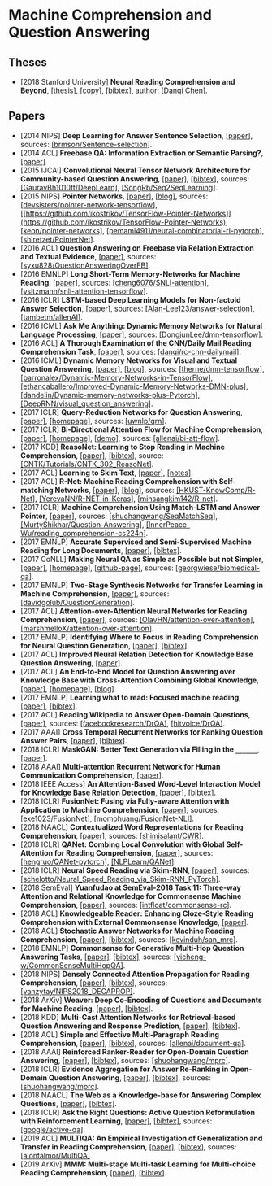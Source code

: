 # Machine Comprehension and Question Answering

## Theses
- [2018 Stanford University] **Neural Reading Comprehension and Beyond**, [[thesis]](https://cs.stanford.edu/~danqi/papers/thesis.pdf), [[copy]](/Documents/Theses/Neural%20Reading%20Comprehension%20and%20Beyond.pdf), [[bibtex]](/Bibtex/Neural%20Reading%20Comprehension%20and%20Beyond.bib), author: [[Danqi Chen]](https://cs.stanford.edu/~danqi/).

## Papers
- [2014 NIPS] **Deep Learning for Answer Sentence Selection**, [[paper]](https://arxiv.org/pdf/1412.1632.pdf), sources: [[brmson/Sentence-selection]](https://github.com/brmson/Sentence-selection).
- [2014 ACL] **Freebase QA: Information Extraction or Semantic Parsing?**, [[paper]](http://aclweb.org/anthology/W14-2416).
- [2015 IJCAI] **Convolutional Neural Tensor Network Architecture for Community-based Question Answering**, [[paper]](https://www.ijcai.org/Proceedings/15/Papers/188.pdf), [[bibtex]](/Bibtex/Convolutional%20Neural%20Tensor%20Network%20Architecture%20for%20Community-based%20Question%20Answering.bib), sources: [[GauravBh1010tt/DeepLearn]](https://github.com/GauravBh1010tt/DeepLearn/tree/master/convolution%20neural%20tensor%20network), [[SongRb/Seq2SeqLearning]](https://github.com/SongRb/Seq2SeqLearning).
- [2015 NIPS] **Pointer Networks**, [[paper]](https://arxiv.org/pdf/1506.03134.pdf), [[blog]](http://fastml.com/introduction-to-pointer-networks/), sources: [[devsisters/pointer-network-tensorflow]](https://github.com/devsisters/pointer-network-tensorflow), [[https://github.com/ikostrikov/TensorFlow-Pointer-Networks]](https://github.com/ikostrikov/TensorFlow-Pointer-Networks), [[keon/pointer-networks]](https://github.com/keon/pointer-networks), [[pemami4911/neural-combinatorial-rl-pytorch]](https://github.com/pemami4911/neural-combinatorial-rl-pytorch), [[shiretzet/PointerNet]](https://github.com/shiretzet/PointerNet).
- [2016 ACL] **Question Answering on Freebase via Relation Extraction and Textual Evidence**, [[paper]](http://www.aclweb.org/anthology/P16-1220), sources: [[syxu828/QuestionAnsweringOverFB]](https://github.com/syxu828/QuestionAnsweringOverFB).
- [2016 EMNLP] **Long Short-Term Memory-Networks for Machine Reading**, [[paper]](https://arxiv.org/pdf/1601.06733.pdf), sources: [[cheng6076/SNLI-attention]](https://github.com/cheng6076/SNLI-attention), [[vsitzmann/snli-attention-tensorflow]](https://github.com/vsitzmann/snli-attention-tensorflow).
- [2016 ICLR] **LSTM-based Deep Learning Models for Non-factoid Answer Selection**, [[paper]](https://arxiv.org/pdf/1511.04108.pdf), sources: [[Alan-Lee123/answer-selection]](https://github.com/Alan-Lee123/answer-selection), [[tambetm/allenAI]](https://github.com/tambetm/allenAI).
- [2016 ICML] **Ask Me Anything: Dynamic Memory Networks for Natural Language Processing**, [[paper]](https://arxiv.org/pdf/1506.07285.pdf), sources: [[DongjunLee/dmn-tensorflow]](https://github.com/DongjunLee/dmn-tensorflow).
- [2016 ACL] **A Thorough Examination of the CNN/Daily Mail Reading Comprehension Task**, [[paper]](https://arxiv.org/pdf/1606.02858.pdf), sources: [[danqi/rc-cnn-dailymail]](https://github.com/danqi/rc-cnn-dailymail).
- [2016 ICML] **Dynamic Memory Networks for Visual and Textual Question Answering**, [[paper]](https://arxiv.org/pdf/1603.01417.pdf), [[blog]](https://yerevann.github.io/2016/02/05/implementing-dynamic-memory-networks/), sources: [[therne/dmn-tensorflow]](https://github.com/therne/dmn-tensorflow), [[barronalex/Dynamic-Memory-Networks-in-TensorFlow]](https://github.com/barronalex/Dynamic-Memory-Networks-in-TensorFlow), [[ethancaballero/Improved-Dynamic-Memory-Networks-DMN-plus]](https://github.com/ethancaballero/Improved-Dynamic-Memory-Networks-DMN-plus), [[dandelin/Dynamic-memory-networks-plus-Pytorch]](https://github.com/dandelin/Dynamic-memory-networks-plus-Pytorch), [[DeepRNN/visual_question_answering]](https://github.com/DeepRNN/visual_question_answering).
- [2017 ICLR] **Query-Reduction Networks for Question Answering**, [[paper]](https://arxiv.org/pdf/1606.04582.pdf), [[homepage]](http://uwnlp.github.io/qrn/), sources: [[uwnlp/qrn]](https://github.com/uwnlp/qrn).
- [2017 ICLR] **Bi-Directional Attention Flow for Machine Comprehension**, [[paper]](https://arxiv.org/pdf/1611.01603.pdf), [[homepage]](https://allenai.github.io/bi-att-flow/), [[demo]](http://allgood.cs.washington.edu:1995), sources: [[allenai/bi-att-flow]](https://github.com/allenai/bi-att-flow).
- [2017 KDD] **ReasoNet: Learning to Stop Reading in Machine Comprehension**, [[paper]](https://arxiv.org/pdf/1609.05284.pdf), [[bibtex]](/Bibtex/ReasoNet%20-%20Learning%20to%20Stop%20Reading%20in%20Machine%20Comprehension.bib), source: [[CNTK/Tutorials/CNTK_302_ReasoNet]](https://github.com/Microsoft/CNTK/blob/penhe/reasonet_tutorial/Tutorials/CNTK_302_ReasoNet.ipynb).
- [2017 ACL] **Learning to Skim Text**, [[paper]](http://aclweb.org/anthology/P17-1172), [[notes]](https://zhuanlan.zhihu.com/p/30555359).
- [2017 ACL] **R-Net: Machine Reading Comprehension with Self-matching Networks**, [[paper]](https://www.microsoft.com/en-us/research/wp-content/uploads/2017/05/r-net.pdf), [[blog]](http://yerevann.github.io/2017/08/25/challenges-of-reproducing-r-net-neural-network-using-keras/), sources: [[HKUST-KnowComp/R-Net]](https://github.com/HKUST-KnowComp/R-Net), [[YerevaNN/R-NET-in-Keras]](https://github.com/YerevaNN/R-NET-in-Keras), [[minsangkim142/R-net]](https://github.com/minsangkim142/R-net).
- [2017 ICLR] **Machine Comprehension Using Match-LSTM and Answer Pointer**, [[paper]](https://arxiv.org/pdf/1608.07905.pdf), sources: [[shuohangwang/SeqMatchSeq]](https://github.com/shuohangwang/SeqMatchSeq), [[MurtyShikhar/Question-Answering]](https://github.com/MurtyShikhar/Question-Answering), [[InnerPeace-Wu/reading_comprehension-cs224n]](https://github.com/InnerPeace-Wu/reading_comprehension-cs224n).
- [2017 EMNLP] **Accurate Supervised and Semi-Supervised Machine Reading for Long Documents**, [[paper]](http://aclweb.org/anthology/D17-1214), [[bibtex]](/Bibtex/Accurate%20Supervised%20and%20Semi-Supervised%20Machine%20Reading%20for%20Long%20Documents.bib).
- [2017 CoNLL] **Making Neural QA as Simple as Possible but not Simpler**, [[paper]](https://arxiv.org/pdf/1703.04816.pdf), [[homepage]](https://dirkweissenborn.github.io/publications.html), [[github-page]](https://github.com/georgwiese), sources: [[georgwiese/biomedical-qa]](https://github.com/georgwiese/biomedical-qa).
- [2017 EMNLP] **Two-Stage Synthesis Networks for Transfer Learning in Machine Comprehension**, [[paper]](https://arxiv.org/pdf/1706.09789.pdf), sources: [[davidgolub/QuestionGeneration]](https://github.com/davidgolub/QuestionGeneration).
- [2017 ACL] **Attention-over-Attention Neural Networks for Reading Comprehension**, [[paper]](https://arxiv.org/pdf/1607.04423.pdf), sources: [[OlavHN/attention-over-attention]](https://github.com/OlavHN/attention-over-attention), [[marshmelloX/attention-over-attention]](https://github.com/marshmelloX/attention-over-attention).
- [2017 EMNLP] **Identifying Where to Focus in Reading Comprehension for Neural Question Generation**, [[paper]](http://aclweb.org/anthology/D17-1219), [[bibtex]](/Bibtex/Identifying%20Where%20to%20Focus%20in%20Reading%20Comprehension%20for%20Neural%20Question%20Generation.bib).
- [2017 ACL] **Improved Neural Relation Detection for Knowledge Base Question Answering**, [[paper]](https://arxiv.org/pdf/1704.06194.pdf).
- [2017 ACL] **An End-to-End Model for Question Answering over Knowledge Base with Cross-Attention Combining Global Knowledge**, [[paper]](https://arxiv.org/pdf/1606.00979.pdf), [[homepage]](http://www.nlpr.ia.ac.cn/cip/~liukang/index.html), [[blog]](http://blog.csdn.net/LAW_130625/article/details/78484866).
- [2017 EMNLP] **Learning what to read: Focused machine reading**, [[paper]](http://aclweb.org/anthology/D17-1313), [[bibtex]](/Bibtex/Learning%20what%20to%20read%20-%20Focused%20machine%20reading.bib).
- [2017 ACL] **Reading Wikipedia to Answer Open-Domain Questions**, [[paper]](https://arxiv.org/pdf/1704.00051.pdf), sources: [[facebookresearch/DrQA]](https://github.com/facebookresearch/DrQA), [[hitvoice/DrQA]](https://github.com/hitvoice/DrQA).
- [2017 AAAI] **Cross Temporal Recurrent Networks for Ranking Question Answer Pairs**, [[paper]](https://oar.a-star.edu.sg/jspui/bitstream/123456789/2406/3/16632-76869-1-PB.pdf), [[bibtex]](/Bibtex/Cross%20Temporal%20Recurrent%20Networks%20for%20Ranking%20Question%20Answer%20Pairs.bib).
- [2018 ICLR] **MaskGAN: Better Text Generation via Filling in the `______`**, [[paper]](https://arxiv.org/pdf/1801.07736.pdf).
- [2018 AAAI] **Multi-attention Recurrent Network for Human Communication Comprehension**, [[paper]](https://arxiv.org/pdf/1802.00923.pdf).
- [2018 IEEE Access] **An Attention-Based Word-Level Interaction Model for Knowledge Base Relation Detection**, [[paper]](https://arxiv.org/pdf/1801.09893.pdf), [[bibtex]](/Bibtex/An%20Attention-Based%20Word-Level%20Interaction%20Model%20for%20Knowledge%20Base%20Relation%20Detection.bib).
- [2018 ICLR] **FusionNet: Fusing via Fully-aware Attention with Application to Machine Comprehension**, [[paper]](https://arxiv.org/pdf/1711.07341.pdf), sources: [[exe1023/FusionNet]](https://github.com/exe1023/FusionNet), [[momohuang/FusionNet-NLI]](https://github.com/momohuang/FusionNet-NLI).
- [2018 NAACL] **Contextualized Word Representations for Reading Comprehension**, [[paper]](https://arxiv.org/pdf/1712.03609.pdf), sources: [[shimisalant/CWR]](https://github.com/shimisalant/CWR).
- [2018 ICLR] **QANet: Combing Local Convolution with Global Self-Attention for Reading Comprehension**, [[paper]](https://arxiv.org/pdf/1804.09541.pdf), sources: [[hengruo/QANet-pytorch]](https://github.com/hengruo/QANet-pytorch), [[NLPLearn/QANet]](https://github.com/NLPLearn/QANet).
- [2018 ICLR] **Neural Speed Reading via Skim-RNN**, [[paper]](https://arxiv.org/pdf/1711.02085.pdf), sources: [[schelotto/Neural_Speed_Reading_via_Skim-RNN_PyTorch]](https://github.com/schelotto/Neural_Speed_Reading_via_Skim-RNN_PyTorch).
- [2018 SemEval] **Yuanfudao at SemEval-2018 Task 11: Three-way Attention and Relational Knowledge for Commonsense Machine Comprehension**, [[paper]](https://arxiv.org/pdf/1803.00191.pdf), sources: [[intfloat/commonsense-rc]](https://github.com/intfloat/commonsense-rc).
- [2018 ACL] **Knowledgeable Reader: Enhancing Cloze-Style Reading Comprehension with External Commonsense Knowledge**, [[paper]](https://arxiv.org/pdf/1805.07858.pdf).
- [2018 ACL] **Stochastic Answer Networks for Machine Reading Comprehension**, [[paper]](http://aclweb.org/anthology/P18-1157), [[bibtex]](/Bibtex/Stochastic%20Answer%20Networks%20for%20Machine%20Reading%20Comprehension.bib), sources: [[kevinduh/san_mrc]](https://github.com/kevinduh/san_mrc).
- [2018 EMNLP] **Commonsense for Generative Multi-Hop Question Answering Tasks**, [[paper]](https://aclweb.org/anthology/D18-1454), [[bibtex]](/Bibtex/Commonsense%20for%20Generative%20Multi-Hop%20Question%20Answering%20Tasks.bib), sources: [[yicheng-w/CommonSenseMultiHopQA]](https://github.com/yicheng-w/CommonSenseMultiHopQA).
- [2018 NIPS] **Densely Connected Attention Propagation for Reading Comprehension**, [[paper]](https://papers.nips.cc/paper/7739-densely-connected-attention-propagation-for-reading-comprehension.pdf), [[bibtex]](/Bibtex/Densely%20Connected%20Attention%20Propagation%20for%20Reading%20Comprehension.bib), sources: [[vanzytay/NIPS2018_DECAPROP]](https://github.com/vanzytay/NIPS2018_DECAPROP).
- [2018 ArXiv] **Weaver: Deep Co-Encoding of Questions and Documents for Machine Reading**, [[paper]](https://arxiv.org/pdf/1804.10490.pdf), [[bibtex]](/Bibtex/Weaver%20-%20Deep%20Co-Encoding%20of%20Questions%20and%20Documents%20for%20Machine%20Reading.bib).
- [2018 KDD] **Multi-Cast Attention Networks for Retrieval-based Question Answering and Response Prediction**, [[paper]](https://arxiv.org/pdf/1806.00778.pdf), [[bibtex]](/Bibtex/Multi-Cast%20Attention%20Networks%20for%20Retrieval-based%20Question%20Answering%20and%20Response%20Prediction.bib).
- [2018 ACL] **Simple and Effective Multi-Paragraph Reading Comprehension**, [[paper]](https://www.aclweb.org/anthology/P18-1078), [[bibtex]](/Bibtex/Simple%20and%20Effective%20Multi-Paragraph%20Reading%20Comprehension.bib), sources: [[allenai/document-qa]](https://github.com/allenai/document-qa).
- [2018 AAAI] **Reinforced Ranker-Reader for Open-Domain Question Answering**, [[paper]](https://aaai.org/ocs/index.php/AAAI/AAAI18/paper/view/16712/16165), [[bibtex]](/Bibtex/Reinforced%20Ranker-Reader%20for%20Open-Domain%20Question%20Answering.bib), sources: [[shuohangwang/mprc]](https://github.com/shuohangwang/mprc).
- [2018 ICLR] **Evidence Aggregation for Answer Re-Ranking in Open-Domain Question Answering**, [[paper]](https://openreview.net/pdf?id=rJl3yM-Ab), [[bibtex]](/Bibtex/Evidence%20Aggregation%20for%20Answer%20Re-Ranking%20in%20Open-Domain%20Question%20Answering.bib), sources: [[shuohangwang/mprc]](https://github.com/shuohangwang/mprc).
- [2018 NAACL] **The Web as a Knowledge-base for Answering Complex Questions**, [[paper]](https://www.aclweb.org/anthology/N18-1059), [[bibtex]](/Bibtex/The%20Web%20as%20a%20Knowledge-base%20for%20Answering%20Complex%20Questions.bib).
- [2018 ICLR] **Ask the Right Questions: Active Question Reformulation with Reinforcement Learning**, [[paper]](https://openreview.net/pdf?id=S1CChZ-CZ), [[bibtex]](/Bibtex/Ask%20the%20Right%20Questions%20-%20Active%20Question%20Reformulation%20with%20Reinforcement%20Learning.bib), sources: [[google/active-qa]](https://github.com/google/active-qa).
- [2019 ACL] **MULTIQA: An Empirical Investigation of Generalization and Transfer in Reading Comprehension**, [[paper]](https://www.aclweb.org/anthology/P19-1485.pdf), [[bibtex]](/Bibtex/MULTIQA%20-%20An%20Empirical%20Investigation%20of%20Generalization%20and%20Transfer%20in%20Reading%20Comprehension.bib), sources: [[alontalmor/MultiQA]](https://github.com/alontalmor/MultiQA).
- [2019 ArXiv] **MMM: Multi-stage Multi-task Learning for Multi-choice Reading Comprehension**, [[paper]](https://arxiv.org/pdf/1910.00458.pdf), [[bibtex]](/Bibtex/MMM%20-%20Multi-stage%20Multi-task%20Learning%20for%20Multi-choice%20Reading%20Comprehension.bib).
